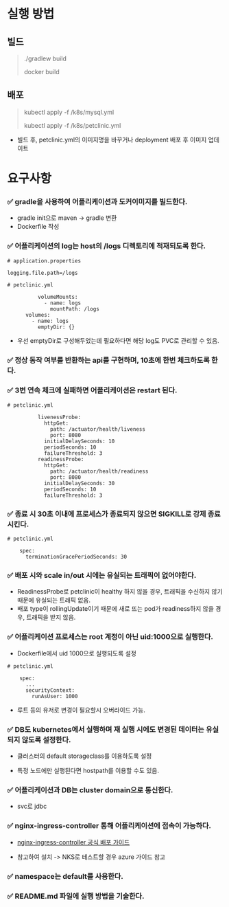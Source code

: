 # 실행 방법

## 빌드
> ./gradlew build
> 
> docker build

## 배포
> kubectl apply -f /k8s/mysql.yml
> 
> kubectl apply -f /k8s/petclinic.yml

- 빌드 후, petclinic.yml의 이미지명을 바꾸거나 deployment 배포 후 이미지 업데이트


# 요구사항
### ✅ gradle을 사용하여 어플리케이션과 도커이미지를 빌드한다.
- gradle init으로 maven -> gradle 변환
- Dockerfile 작성

### ✅ 어플리케이션의 log는 host의 /logs 디렉토리에 적재되도록 한다.

```
# application.properties

logging.file.path=/logs
```

```
# petclinic.yml

          volumeMounts:
            - name: logs
              mountPath: /logs
      volumes:
        - name: logs
          emptyDir: {}
```
- 우선 emptyDir로 구성해두었는데 필요하다면 해당 log도 PVC로 관리할 수 있음.

### ✅ 정상 동작 여부를 반환하는 api를 구현하며, 10초에 한번 체크하도록 한다.
### ✅ 3번 연속 체크에 실패하면 어플리케이션은 restart 된다.

```
# petclinic.yml

          livenessProbe:
            httpGet:
              path: /actuator/health/liveness
              port: 8080
            initialDelaySeconds: 10
            periodSeconds: 10
            failureThreshold: 3
          readinessProbe:
            httpGet:
              path: /actuator/health/readiness
              port: 8080
            initialDelaySeconds: 30
            periodSeconds: 10
            failureThreshold: 3

```

### ✅ 종료 시 30초 이내에 프로세스가 종료되지 않으면 SIGKILL로 강제 종료 시킨다.

```
# petclinic.yml

    spec:
      terminationGracePeriodSeconds: 30
```

### ✅ 배포 시와 scale in/out 시에는 유실되는 트래픽이 없어야한다.

- ReadinessProbe로 petclinic이 healthy 하지 않을 경우, 트래픽을 수신하지 않기 때문에 유실되는 트래픽 없음.
- 배포 type이 rollingUpdate이기 때문에 새로 뜨는 pod가 readiness하지 않을 경우, 트래픽을 받지 않음.

### ✅ 어플리케이션 프로세스는 root 계정이 아닌 uid:1000으로 실행한다.

- Dockerfile에서 uid 1000으로 실행되도록 설정
```
# petclinic.yml

    spec:
	  ...
      securityContext:
        runAsUser: 1000
```
- 루트 등의 유저로 변경이 필요할시 오버라이드 가능.

### ✅ DB도 kubernetes에서 실행하며 재 실행 시에도 변경된 데이터는 유실되지 않도록 설정한다.

- 클러스터의 default storageclass를 이용하도록 설정

- 특정 노드에만 실행된다면 hostpath를 이용할 수도 있음.

### ✅ 어플리케이션과 DB는 cluster domain으로 통신한다.

- svc로 jdbc

### ✅ nginx-ingress-controller 통해 어플리케이션에 접속이 가능하다.

- [nginx-ingress-controller 공식 배포 가이드](https://kubernetes.github.io/ingress-nginx/deploy/)

- 참고하여 설치 -> NKS로 테스트할 경우 azure 가이드 참고

### ✅ namespace는 default를 사용한다. 
### ✅ README.md 파일에 실행 방법을 기술한다.

